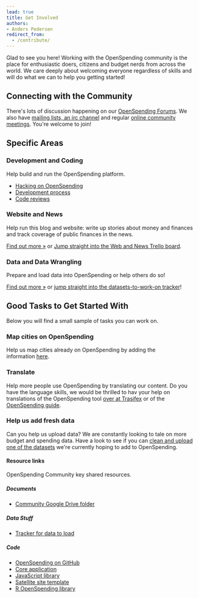 ```yaml
---
lead: true
title: Get Involved
authors:
- Anders Pedersen
redirect_from:
  - /contribute/
---
```


Glad to see you here! Working with the OpenSpending community is the
place for enthusiastic doers, citizens and budget nerds from across
the world. We care deeply about welcoming everyone regardless of
skills and will do what we can to help you getting started!

## Connecting with the Community

There's lots of discussion happening on our
[OpenSpending Forums](https://discuss.okfn.org/c/openspending).  We
also have [mailing lists, an irc channel][contact] and regular
[online community meetings][hangouts]. You're welcome to join!

[contact]: {{site.baseurl}}/about/contact/
[hangouts]: {{site.baseurl}}/events/hangouts/

## Specific Areas

### Development and Coding

Help build and run the OpenSpending platform.

* [Hacking on OpenSpending](./development/volunteer)
* [Development process](./development/process)
* [Code reviews](./development/review)

### Website and News

Help run this blog and website: write up stories about money and
finances and track coverage of public finances in the news.

[Find out more &raquo;](./web/) or
[Jump straight into the Web and News Trello board](https://trello.com/b/7E5enK5J/openspending-news-and-website-team).

### Data and Data Wrangling

Prepare and load data into OpenSpending or help others do so!

<a href="./data/">Find out more &raquo;</a> or <a
href="https://github.com/openspending/datatoload/issues">jump straight
into the datasets-to-work-on tracker</a>!

## Good Tasks to Get Started With

Below you will find a small sample of tasks you can work on.

### Map cities on OpenSpending

Help us map cities already on OpenSpending by adding the
information <a
href="https://docs.google.com/spreadsheet/ccc?key=0AqR8dXc6Ji4JdHZZNUpWQ2paY3FfYTdFNXkxZXZDTWc#gid=0">here</a>.

### Translate

Help more people use OpenSpending by translating our content. Do you
have the language skills, we would be thrilled to hav your help on
translations of the OpenSpending tool <a
href="https://www.transifex.com/projects/p/openspending/">over at
Trasifex</a> or of the <a
href="https://trello.com/c/abfAVgBC/14-openspending-guide-translation">OpenSpending
guide</a>.

### Help us add fresh data

Can you help us upload data? We are constantly looking to tale on more
budget and spending data. Have a look to see if you can <a
href="https://github.com/openspending/datatoload/issues">clean and
upload one of the datasets</a> we're currently hoping to add to
OpenSpending.

#### Resource links

OpenSpending Community key shared resources.

##### Documents

* [Community Google Drive folder](https://drive.google.com/a/okfn.org/#folders/0B6R8dXc6Ji4JUWs5UDdzSzU2UG8)

##### Data Stuff

* [Tracker for data to load](https://github.com/openspending/datatoload)

##### Code

* [OpenSpending on GitHub](https://github.com/openspending)
* [Core application](https://github.com/openspending/openspending)
* [JavaScript library](https://github.com/openspending/openspendingjs)
* [Satellite site template](https://github.com/openspending/satellite-template)
* [R OpenSpending library](https://github.com/mihi-tr/r-openspending)
